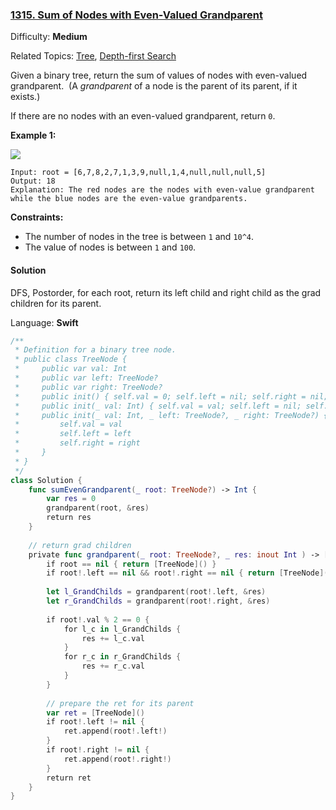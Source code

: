 ### [1315\. Sum of Nodes with Even-Valued Grandparent](https://leetcode.com/problems/sum-of-nodes-with-even-valued-grandparent/)

Difficulty: **Medium**  

Related Topics: [Tree](https://leetcode.com/tag/tree/), [Depth-first Search](https://leetcode.com/tag/depth-first-search/)


Given a binary tree, return the sum of values of nodes with even-valued grandparent.  (A _grandparent_ of a node is the parent of its parent, if it exists.)

If there are no nodes with an even-valued grandparent, return `0`.

**Example 1:**

**![](https://assets.leetcode.com/uploads/2019/07/24/1473_ex1.png)**

```
Input: root = [6,7,8,2,7,1,3,9,null,1,4,null,null,null,5]
Output: 18
Explanation: The red nodes are the nodes with even-value grandparent while the blue nodes are the even-value grandparents.
```

**Constraints:**

*   The number of nodes in the tree is between `1` and `10^4`.
*   The value of nodes is between `1` and `100`.


#### Solution

DFS, Postorder, for each root, return its left child and right child as the grad children for its parent.

Language: **Swift**

```swift
/**
 * Definition for a binary tree node.
 * public class TreeNode {
 *     public var val: Int
 *     public var left: TreeNode?
 *     public var right: TreeNode?
 *     public init() { self.val = 0; self.left = nil; self.right = nil; }
 *     public init(_ val: Int) { self.val = val; self.left = nil; self.right = nil; }
 *     public init(_ val: Int, _ left: TreeNode?, _ right: TreeNode?) {
 *         self.val = val
 *         self.left = left
 *         self.right = right
 *     }
 * }
 */
class Solution {
    func sumEvenGrandparent(_ root: TreeNode?) -> Int {
        var res = 0
        grandparent(root, &res)
        return res
    }
    
    // return grad children
    private func grandparent(_ root: TreeNode?, _ res: inout Int ) -> [TreeNode] {
        if root == nil { return [TreeNode]() }
        if root!.left == nil && root!.right == nil { return [TreeNode]() }
        
        let l_GrandChilds = grandparent(root!.left, &res)
        let r_GrandChilds = grandparent(root!.right, &res)
        
        if root!.val % 2 == 0 {
            for l_c in l_GrandChilds {
                res += l_c.val
            }
            for r_c in r_GrandChilds {
                res += r_c.val
            }
        }
        
        // prepare the ret for its parent
        var ret = [TreeNode]() 
        if root!.left != nil {
            ret.append(root!.left!)
        }
        if root!.right != nil {
            ret.append(root!.right!)
        }
        return ret
    }
}
```